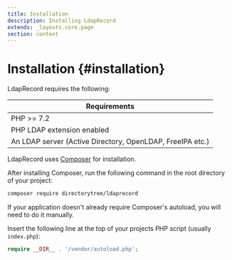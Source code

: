 ```yaml
---
title: Installation
description: Installing LdapRecord
extends: _layouts.core.page
section: content
---
```


# Installation {#installation}

LdapRecord requires the following:

Requirements |
--- |
PHP >= 7.2 |
PHP LDAP extension enabled |
An LDAP server (Active Directory, OpenLDAP, FreeIPA etc.) |

LdapRecord uses [Composer](https://getcomposer.org) for installation.

After installing Composer, run the following command in the root directory of your project:

```bash
composer require directorytree/ldaprecord
```

If your application doesn't already require Composer's autoload, you will need to do it manually.

Insert the following line at the top of your projects PHP script (usually `index.php`):

```php
require __DIR__ . '/vendor/autoload.php';
```
